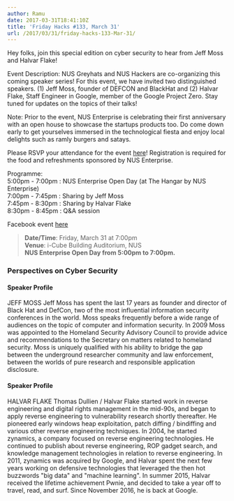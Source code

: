 ```yaml
---
author: Ramu
date: 2017-03-31T18:41:10Z
title: 'Friday Hacks #133, March 31'
url: /2017/03/31/friday-hacks-133-Mar-31/
---
```


Hey folks, join this special edition on cyber security to hear from Jeff Moss and Halvar Flake!

Event Description:
NUS Greyhats and NUS Hackers are co-organizing this coming speaker series! For this event, we have invited two distinguished speakers. (1) Jeff Moss, founder of DEFCON and BlackHat and (2) Halvar Flake, Staff Engineer in Google, member of the Google Project Zero. Stay tuned for updates on the topics of their talks!

Note:
Prior to the event, NUS Enterprise is celebrating their first anniversary with an open house to showcase the startups products too. Do come down early to get yourselves immersed in the technological fiesta and enjoy local delights such as ramly burgers and satays.

Please RSVP your attendance for the event [here](https://www.eventnook.com/event/securityfh2017/home)! Registration is required for the food and refreshments sponsored by NUS Enterprise.

Programme:<br />
5:00pm - 7:00pm : NUS Enterprise Open Day (at The Hangar by NUS Enterprise)<br />
7:00pm - 7:45pm : Sharing by Jeff Moss<br />
7:45pm - 8:30pm : Sharing by Halvar Flake<br />
8:30pm - 8:45pm : Q&A session

Facebook event [here](https://www.facebook.com/events/1802311516756267/)

<blockquote>
    <strong>Date/Time</strong>: Friday, March 31 at 7:00pm <br />
    <strong>Venue</strong>: i-Cube Building Auditorium, NUS <br />
    <strong>NUS Enterprise Open Day from 5:00pm to 7:00pm.</strong> <br />
</blockquote>

### Perspectives on Cyber Security

#### Speaker Profile

JEFF MOSS
Jeff Moss has spent the last 17 years as founder and director of Black Hat and DefCon, two of the most influential information security conferences in the world. Moss speaks frequently before a wide range of audiences on the topic of computer and information security. In 2009 Moss was appointed to the Homeland Security Advisory Council to provide advice and recommendations to the Secretary on matters related to homeland security. Moss is uniquely qualified with his ability to bridge the gap between the underground researcher community and law enforcement, between the worlds of pure research and responsible application disclosure.

#### Speaker Profile

HALVAR FLAKE
Thomas Dullien / Halvar Flake started work in reverse engineering and digital rights management in the mid-90s, and began to apply reverse engineering to vulnerability research shortly thereafter. He pioneered early windows heap exploitation, patch diffing / bindiffing and various other reverse engineering techniques. In 2004, he started zynamics, a company focused on reverse engineering technologies. He continued to publish about reverse engineering, ROP gadget search, and knowledge management technologies in relation to reverse engineering. In 2011, zynamics was acquired by Google, and Halvar spent the next few years working on defensive technologies that leveraged the then hot buzzwords "big data" and "machine learning". In summer 2015, Halvar received the lifetime achievement Pwnie, and decided to take a year off to travel, read, and surf. Since November 2016, he is back at Google.